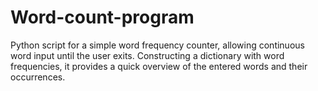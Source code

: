 # Word-count-program
Python script for a simple word frequency counter, allowing continuous word input until the user exits. Constructing a dictionary with word frequencies, it provides a quick overview of the entered words and their occurrences.
